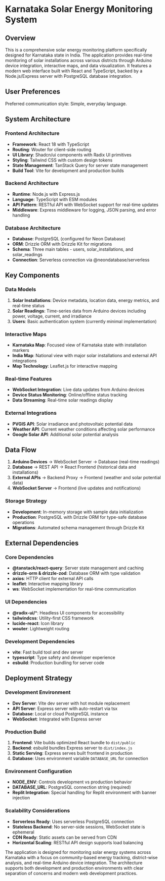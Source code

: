 # Karnataka Solar Energy Monitoring System

## Overview

This is a comprehensive solar energy monitoring platform specifically designed for Karnataka state in India. The application provides real-time monitoring of solar installations across various districts through Arduino device integration, interactive maps, and data visualization. It features a modern web interface built with React and TypeScript, backed by a Node.js/Express server with PostgreSQL database integration.

## User Preferences

Preferred communication style: Simple, everyday language.

## System Architecture

### Frontend Architecture
- **Framework**: React 18 with TypeScript
- **Routing**: Wouter for client-side routing
- **UI Library**: Shadcn/ui components with Radix UI primitives
- **Styling**: Tailwind CSS with custom design tokens
- **State Management**: TanStack Query for server state management
- **Build Tool**: Vite for development and production builds

### Backend Architecture
- **Runtime**: Node.js with Express.js
- **Language**: TypeScript with ESM modules
- **API Pattern**: RESTful API with WebSocket support for real-time updates
- **Middleware**: Express middleware for logging, JSON parsing, and error handling

### Database Architecture
- **Database**: PostgreSQL (configured for Neon Database)
- **ORM**: Drizzle ORM with Drizzle Kit for migrations
- **Schema**: Three main tables - users, solar_installations, and solar_readings
- **Connection**: Serverless connection via @neondatabase/serverless

## Key Components

### Data Models
1. **Solar Installations**: Device metadata, location data, energy metrics, and real-time status
2. **Solar Readings**: Time-series data from Arduino devices including power, voltage, current, and irradiance
3. **Users**: Basic authentication system (currently minimal implementation)

### Interactive Maps
- **Karnataka Map**: Focused view of Karnataka state with installation markers
- **India Map**: National view with major solar installations and external API integrations
- **Map Technology**: Leaflet.js for interactive mapping

### Real-time Features
- **WebSocket Integration**: Live data updates from Arduino devices
- **Device Status Monitoring**: Online/offline status tracking
- **Data Streaming**: Real-time solar readings display

### External Integrations
- **PVGIS API**: Solar irradiance and photovoltaic potential data
- **Weather API**: Current weather conditions affecting solar performance
- **Google Solar API**: Additional solar potential analysis

## Data Flow

1. **Arduino Devices** → WebSocket Server → Database (real-time readings)
2. **Database** → REST API → React Frontend (historical data and installations)
3. **External APIs** → Backend Proxy → Frontend (weather and solar potential data)
4. **WebSocket Server** → Frontend (live updates and notifications)

### Storage Strategy
- **Development**: In-memory storage with sample data initialization
- **Production**: PostgreSQL with Drizzle ORM for type-safe database operations
- **Migrations**: Automated schema management through Drizzle Kit

## External Dependencies

### Core Dependencies
- **@tanstack/react-query**: Server state management and caching
- **drizzle-orm & drizzle-zod**: Database ORM with type validation
- **axios**: HTTP client for external API calls
- **leaflet**: Interactive mapping library
- **ws**: WebSocket implementation for real-time communication

### UI Dependencies
- **@radix-ui/***: Headless UI components for accessibility
- **tailwindcss**: Utility-first CSS framework
- **lucide-react**: Icon library
- **wouter**: Lightweight routing

### Development Dependencies
- **vite**: Fast build tool and dev server
- **typescript**: Type safety and developer experience
- **esbuild**: Production bundling for server code

## Deployment Strategy

### Development Environment
- **Dev Server**: Vite dev server with hot module replacement
- **API Server**: Express server with auto-restart via tsx
- **Database**: Local or cloud PostgreSQL instance
- **WebSocket**: Integrated with Express server

### Production Build
1. **Frontend**: Vite builds optimized React bundle to `dist/public`
2. **Backend**: esbuild bundles Express server to `dist/index.js`
3. **Static Serving**: Express serves built frontend in production
4. **Database**: Uses environment variable `DATABASE_URL` for connection

### Environment Configuration
- **NODE_ENV**: Controls development vs production behavior
- **DATABASE_URL**: PostgreSQL connection string (required)
- **Replit Integration**: Special handling for Replit environment with banner injection

### Scalability Considerations
- **Serverless Ready**: Uses serverless PostgreSQL connection
- **Stateless Backend**: No server-side sessions, WebSocket state is ephemeral
- **CDN Ready**: Static assets can be served from CDN
- **Horizontal Scaling**: RESTful API design supports load balancing

The application is designed for monitoring solar energy systems across Karnataka with a focus on community-based energy tracking, district-wise analysis, and real-time Arduino device integration. The architecture supports both development and production environments with clear separation of concerns and modern web development practices.